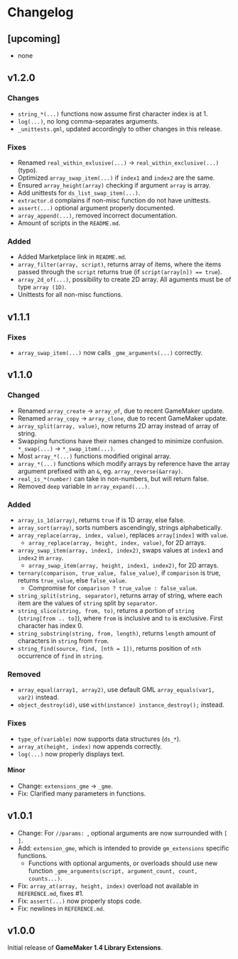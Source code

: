 # Changelog

## [upcoming]

* none

## v1.2.0

### Changes
* `string_*(...)` functions now assume first character index is at 1.
* `log(...)`, no long comma-separates arguments.
* `_unittests.gml`, updated accordingly to other changes in this release.

### Fixes
* Renamed `real_within_exlusive(...)` -> `real_within_exclusive(...)` (typo).
* Optimized `array_swap_item(...)` if `index1` and `index2` are the same.
* Ensured `array_height(array)` checking if argument `array` is array.
* Add unittests for `ds_list_swap_item(...)`.
* `extractor.d` complains if non-misc function do not have unittests.
* `assert(...)` optional argument properly documented.
* `array_append(...)`, removed incorrect documentation.
* Amount of scripts in the `README.md`.

### Added
* Added Marketplace link in `README.md`.
* `array_filter(array, script)`, returns array of items, where the items passed through the `script` returns true (if `script(array[n]) == true`).
* `array_2d_of(...)`, possibility to create 2D array. All aguments must be of type `array (1D)`.
* Unittests for all non-misc functions.

## v1.1.1

### Fixes
* `array_swap_item(...)` now calls `_gme_arguments(...)` correctly.

## v1.1.0

### Changed
* Renamed `array_create` -> `array_of`, due to recent GameMaker update.
* Renamed `array_copy` -> `array_clone`, due to recent GameMaker update.
* `array_split(array, value)`, now returns 2D array instead of array of string.
* Swapping functions have their names changed to minimize confusion. `*_swap(...)` -> `*_swap_item(...)`.
* Most `array_*(...)` functions modified original array.
* `array_*(...)` functions which modify arrays by reference have the array argument prefixed with an `&`, eg. `array_reverse(&array)`.
* `real_is_*(number)` can take in non-numbers, but will return false.
* Removed `deep` variable in `array_expand(...)`.

### Added
* `array_is_1d(array)`, returns `true` if is 1D array, else false.
* `array_sort(array)`, sorts numbers ascendingly, strings alphabetically.
* `array_replace(array, index, value)`, replaces `array[index]` with `value`.
    * `array_replace(array, height, index, value)`, for 2D arrays.
* `array_swap_item(array, index1, index2)`, swaps values at `index1` and `index2` in `array`.
    * `array_swap_item(array, height, index1, index2)`, for 2D arrays.
* `ternary(comparison, true_value, false_value)`, if `comparison` is true, returns `true_value`, else `false_value`.
    * Compromise for `comparison ? true_value : false_value`.
* `string_split(string, separator)`, returns array of string, where each item are the values of `string` split by `separator`.
* `string_slice(string, from, to)`, returns a portion of `string` (`string[from .. to]`), where `from` is inclusive and `to` is exclusive. First character has index 0.
* `string_substring(string, from, length)`, returns `length` amount of characters in `string` from `from`.
* `string_find(source, find, [nth = 1])`, returns position of `nth` occurrence of `find` in `string`.

### Removed
* `array_equal(array1, array2)`, use default GML `array_equals(var1, var2)` instead.
* `object_destroy(id)`, use `with(instance) instance_destroy();` instead.

### Fixes
* `type_of(variable)` now supports data structures (`ds_*`).
* `array_at(height, index)` now appends correctly.
* `log(...)` now properly displays text.

#### Minor
* Change: `extensions_gme` -> `_gme`.
* Fix: Clarified many parameters in functions.

## v1.0.1
* Change: For `//params: `, optional arguments are now surrounded with `[ ]`.
* Add: `extension_gme`, which is intended to provide `gm_extensions` specific functions.
    * Functions with optional arguments, or overloads should use new function `_gme_arguments(script, argument_count, count, counts...)`.
* Fix: `array_at(array, height, index)` overload not available in `REFERENCE.md`, fixes #1.
* Fix: `assert(...)` now properly stops code.
* Fix: newlines in `REFERENCE.md`.

## v1.0.0
Initial release of **GameMaker 1.4 Library Extensions**.
